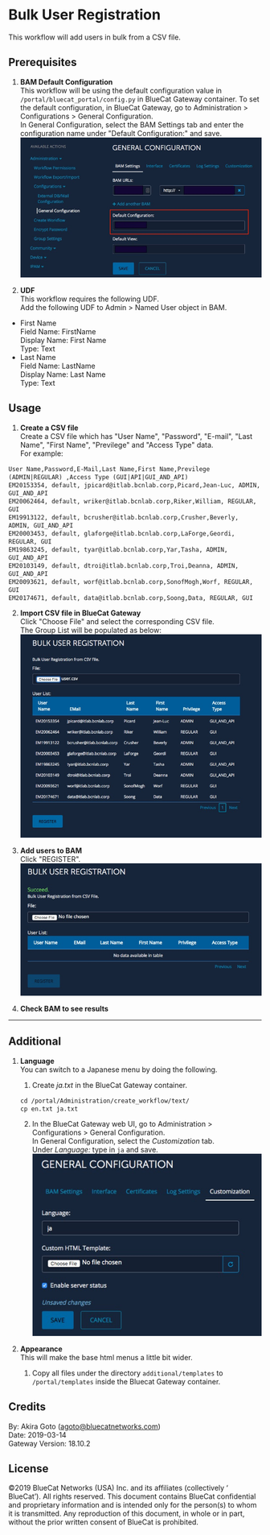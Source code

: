 # Bulk User Registration
This workflow will add users in bulk from a CSV file.  

## Prerequisites
1. **BAM Default Configuration**  
This workflow will be using the default configuration value in `/portal/bluecat_portal/config.py` in BlueCat Gateway container.  To set the default configuration, in BlueCat Gateway, go to Administration > Configurations > General Configuration.  
In General Configuration, select the BAM Settings tab and enter the configuration name under "Default Configuration:" and save.  
![screenshot](img/BAM_default_settings.jpg?raw=true "BAM_default_settings")  

2. **UDF**  
This workflow requires the following UDF.  
Add the following UDF to Admin > Named User object in BAM.  
  - First Name  
  Field Name: FirstName  
  Display Name: First Name  
  Type: Text  
  - Last Name  
  Field Name: LastName   
  Display Name: Last Name    
  Type: Text   

## Usage  

1. **Create a CSV file**  
Create a CSV file which has "User Name", "Password", "E-mail", "Last Name", "First Name", "Previlege" and "Access Type" data.  
For example:   
```
User Name,Password,E-Mail,Last Name,First Name,Previlege (ADMIN|REGULAR) ,Access Type (GUI|API|GUI_AND_API)
EM20153354, default, jpicard@itlab.bcnlab.corp,Picard,Jean-Luc, ADMIN, GUI_AND_API
EM20062464, default, wriker@itlab.bcnlab.corp,Riker,William, REGULAR, GUI
EM19913122, default, bcrusher@itlab.bcnlab.corp,Crusher,Beverly, ADMIN, GUI_AND_API
EM20003453, default, glaforge@itlab.bcnlab.corp,LaForge,Geordi, REGULAR, GUI
EM19863245, default, tyar@itlab.bcnlab.corp,Yar,Tasha, ADMIN, GUI_AND_API
EM20103149, default, dtroi@itlab.bcnlab.corp,Troi,Deanna, ADMIN, GUI_AND_API
EM20093621, default, worf@itlab.bcnlab.corp,SonofMogh,Worf, REGULAR, GUI
EM20174671, default, data@itlab.bcnlab.corp,Soong,Data, REGULAR, GUI
```
2. **Import CSV file in BlueCat Gateway**  
Click "Choose File" and select the corresponding CSV file.  
The Group List will be populated as below:  
![screenshot](img/Bulk_user1.jpg?raw=true "Bulk_user1")  

3. **Add users to BAM**  
Click "REGISTER".  
![screenshot](img/Bulk_user2.jpg?raw=true "Bulk_user2")  

4. **Check BAM to see results**  

---

## Additional  

1. **Language**  
You can switch to a Japanese menu by doing the following.  
    1. Create *ja.txt* in the BlueCat Gateway container.  
    ```
    cd /portal/Administration/create_workflow/text/  
    cp en.txt ja.txt  
    ```  
    2. In the BlueCat Gateway web UI, go to Administration > Configurations > General Configuration.   
    In General Configuration, select the *Customization* tab.  
    Under *Language:* type in `ja` and save.  
    ![screenshot](img/langauge_ja.jpg?raw=true "langauge_ja")  

2. **Appearance**  
This will make the base html menus a little bit wider.  
    1. Copy all files under the directory `additional/templates` to `/portal/templates` inside the Bluecat Gateway container.  

## Credits  
By: Akira Goto (agoto@bluecatnetworks.com)  
Date: 2019-03-14  
Gateway Version: 18.10.2

## License
©2019 BlueCat Networks (USA) Inc. and its affiliates (collectively ‘ BlueCat’). All rights reserved. This document contains BlueCat confidential and proprietary information and is intended only for the person(s) to whom it is transmitted. Any reproduction of this document, in whole or in part, without the prior written consent of BlueCat is prohibited.
